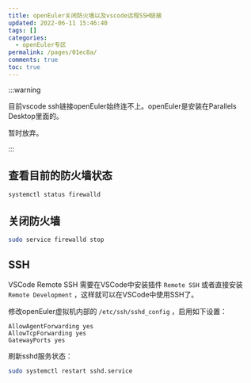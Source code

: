 ```yaml
---
title: openEuler关闭防火墙以及vscode远程SSH链接
updated: 2022-06-11 15:46:40
tags: []
categories:
  - openEuler专区
permalink: /pages/01ec8a/
comments: true
toc: true
---
```

:::warning

目前vscode ssh链接openEuler始终连不上。openEuler是安装在Parallels  Desktop里面的。

暂时放弃。

:::

## 查看目前的防火墙状态

```bash
systemctl status firewalld
```

## 关闭防火墙

```bash
sudo service firewalld stop
```

## SSH

VSCode Remote SSH
需要在VSCode中安装插件 `Remote SSH` 或者直接安装 `Remote Development` ，这样就可以在VSCode中使用SSH了。

修改openEuler虚拟机内部的 `/etc/ssh/sshd_config` ，启用如下设置：

```
AllowAgentForwarding yes
AllowTcpForwarding yes
GatewayPorts yes
```

刷新sshd服务状态：

```bash
sudo systemctl restart sshd.service
```